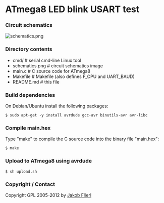 # ATmega8 LED blink USART test

### Circuit schematics

![schematics.png](m8-led-usart/schematics.png)

### Directory contents

* cmd/              # serial cmd-line Linux tool
* schematics.png    # circuit schematics  image
* main.c            # C source code for ATmega8
* Makefile          # Makefile (also defines F_CPU and UART_BAUD)
* README.md         # this file

### Build dependencies

On Debian/Ubuntu install the following packages:

```
$ sudo apt-get -y install avrdude gcc-avr binutils-avr avr-libc
```

### Compile main.hex

Type "make" to compile the C source code into the binary file "main.hex":

```
$ make
```

### Upload to ATmega8 using avrdude

```
$ sh upload.sh
```

### Copyright / Contact

Copyright GPL 2005-2012 by [Jakob Flierl](https://github.com/koppi)
